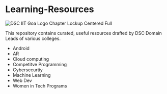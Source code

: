 # Learning-Resources

![DSC IIT Goa Logo Chapter Lockup Centered Full](https://user-images.githubusercontent.com/73928744/180192865-00720569-3ab8-4c00-bca0-2ce1b17f332f.png)

This repository contains curated, useful resources drafted by DSC Domain Leads of various colleges.

- Android
- AR 
- Cloud computing
- Competitve Programming
- Cybersecurtiy
- Machine Learning
- Web Dev
- Women in Tech Programs
